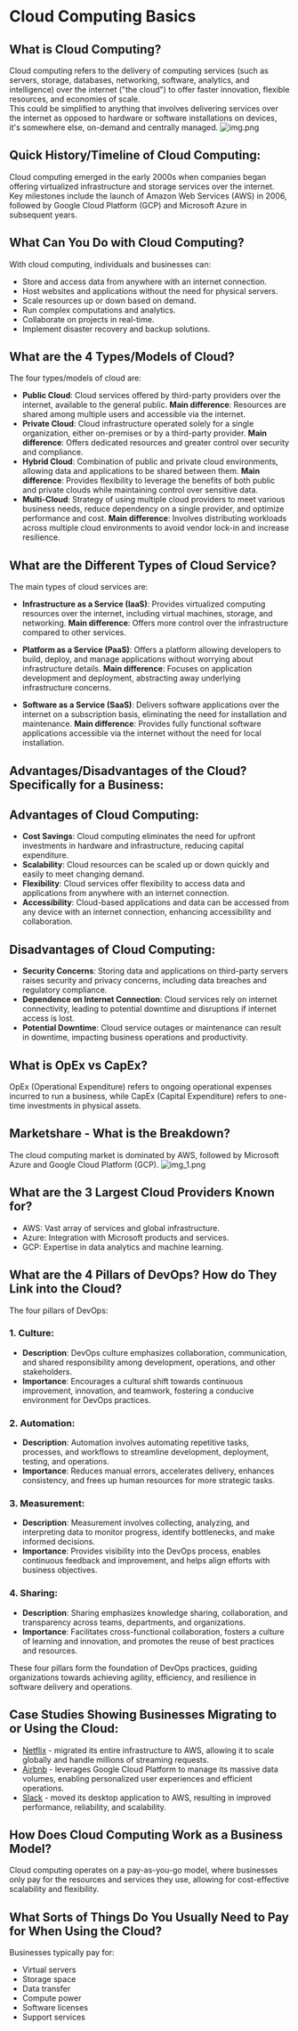 # Cloud Computing Basics

## What is Cloud Computing?
Cloud computing refers to the delivery of computing services (such as servers, storage, databases, networking, software, analytics, and intelligence) over the internet ("the cloud") to offer faster innovation, flexible resources, and economies of scale. <br>
This could be simplified to anything that involves delivering services over the internet as opposed to hardware or software installations on devices, it's somewhere else, on-demand and centrally managed.
![img.png](img.png)

## Quick History/Timeline of Cloud Computing:
Cloud computing emerged in the early 2000s when companies began offering virtualized infrastructure and storage services over the internet. Key milestones include the launch of Amazon Web Services (AWS) in 2006, followed by Google Cloud Platform (GCP) and Microsoft Azure in subsequent years.

## What Can You Do with Cloud Computing?
With cloud computing, individuals and businesses can:
- Store and access data from anywhere with an internet connection.
- Host websites and applications without the need for physical servers.
- Scale resources up or down based on demand.
- Run complex computations and analytics.
- Collaborate on projects in real-time.
- Implement disaster recovery and backup solutions.

## What are the 4 Types/Models of Cloud?
The four types/models of cloud are:
- **Public Cloud**: Cloud services offered by third-party providers over the internet, available to the general public. **Main difference**: Resources are shared among multiple users and accessible via the internet.
- **Private Cloud**: Cloud infrastructure operated solely for a single organization, either on-premises or by a third-party provider. **Main difference**: Offers dedicated resources and greater control over security and compliance.
- **Hybrid Cloud**: Combination of public and private cloud environments, allowing data and applications to be shared between them. **Main difference**: Provides flexibility to leverage the benefits of both public and private clouds while maintaining control over sensitive data.
- **Multi-Cloud**: Strategy of using multiple cloud providers to meet various business needs, reduce dependency on a single provider, and optimize performance and cost. **Main difference**: Involves distributing workloads across multiple cloud environments to avoid vendor lock-in and increase resilience.


## What are the Different Types of Cloud Service?
The main types of cloud services are:
- **Infrastructure as a Service (IaaS)**: Provides virtualized computing resources over the internet, including virtual machines, storage, and networking. **Main difference**: Offers more control over the infrastructure compared to other services.

- **Platform as a Service (PaaS)**: Offers a platform allowing developers to build, deploy, and manage applications without worrying about infrastructure details. **Main difference**: Focuses on application development and deployment, abstracting away underlying infrastructure concerns.

- **Software as a Service (SaaS)**: Delivers software applications over the internet on a subscription basis, eliminating the need for installation and maintenance. **Main difference**: Provides fully functional software applications accessible via the internet without the need for local installation.


## Advantages/Disadvantages of the Cloud? Specifically for a Business:
## Advantages of Cloud Computing:
- **Cost Savings**: Cloud computing eliminates the need for upfront investments in hardware and infrastructure, reducing capital expenditure.
- **Scalability**: Cloud resources can be scaled up or down quickly and easily to meet changing demand.
- **Flexibility**: Cloud services offer flexibility to access data and applications from anywhere with an internet connection.
- **Accessibility**: Cloud-based applications and data can be accessed from any device with an internet connection, enhancing accessibility and collaboration.

## Disadvantages of Cloud Computing:
- **Security Concerns**: Storing data and applications on third-party servers raises security and privacy concerns, including data breaches and regulatory compliance.
- **Dependence on Internet Connection**: Cloud services rely on internet connectivity, leading to potential downtime and disruptions if internet access is lost.
- **Potential Downtime**: Cloud service outages or maintenance can result in downtime, impacting business operations and productivity.


## What is OpEx vs CapEx?
OpEx (Operational Expenditure) refers to ongoing operational expenses incurred to run a business, while CapEx (Capital Expenditure) refers to one-time investments in physical assets.

## Marketshare - What is the Breakdown?
The cloud computing market is dominated by AWS, followed by Microsoft Azure and Google Cloud Platform (GCP).
![img_1.png](img_1.png)
## What are the 3 Largest Cloud Providers Known for?
- AWS: Vast array of services and global infrastructure.
- Azure: Integration with Microsoft products and services.
- GCP: Expertise in data analytics and machine learning.

## What are the 4 Pillars of DevOps? How do They Link into the Cloud?
The four pillars of DevOps:
### 1. Culture:
- **Description**: DevOps culture emphasizes collaboration, communication, and shared responsibility among development, operations, and other stakeholders.
- **Importance**: Encourages a cultural shift towards continuous improvement, innovation, and teamwork, fostering a conducive environment for DevOps practices.

### 2. Automation:
- **Description**: Automation involves automating repetitive tasks, processes, and workflows to streamline development, deployment, testing, and operations.
- **Importance**: Reduces manual errors, accelerates delivery, enhances consistency, and frees up human resources for more strategic tasks.

### 3. Measurement:
- **Description**: Measurement involves collecting, analyzing, and interpreting data to monitor progress, identify bottlenecks, and make informed decisions.
- **Importance**: Provides visibility into the DevOps process, enables continuous feedback and improvement, and helps align efforts with business objectives.

### 4. Sharing:
- **Description**: Sharing emphasizes knowledge sharing, collaboration, and transparency across teams, departments, and organizations.
- **Importance**: Facilitates cross-functional collaboration, fosters a culture of learning and innovation, and promotes the reuse of best practices and resources.

These four pillars form the foundation of DevOps practices, guiding organizations towards achieving agility, efficiency, and resilience in software delivery and operations.

## Case Studies Showing Businesses Migrating to or Using the Cloud:
- [Netflix](https://aws.amazon.com/solutions/case-studies/netflix/) - migrated its entire infrastructure to AWS, allowing it to scale globally and handle millions of streaming requests.
- [Airbnb](https://cloud.google.com/customers/airbnb) - leverages Google Cloud Platform to manage its massive data volumes, enabling personalized user experiences and efficient operations.
- [Slack](https://slack.engineering/rebuilding-slack-on-the-desktop-308d6fe94ae4) - moved its desktop application to AWS, resulting in improved performance, reliability, and scalability.

## How Does Cloud Computing Work as a Business Model?
Cloud computing operates on a pay-as-you-go model, where businesses only pay for the resources and services they use, allowing for cost-effective scalability and flexibility.

## What Sorts of Things Do You Usually Need to Pay for When Using the Cloud?
Businesses typically pay for:
- Virtual servers
- Storage space
- Data transfer
- Compute power
- Software licenses
- Support services
